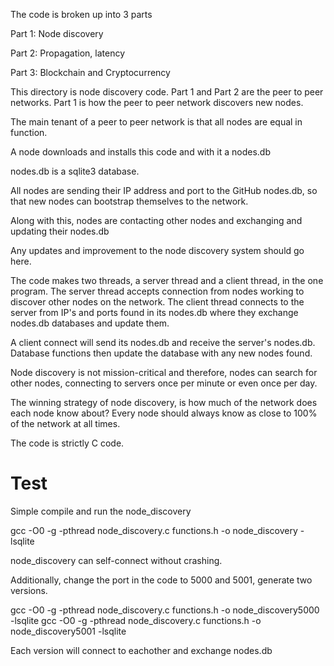 The code is broken up into 3 parts

Part 1: Node discovery

Part 2: Propagation, latency

Part 3: Blockchain and Cryptocurrency

This directory is node discovery code. Part 1 and Part 2 are the peer to peer networks. Part 1 is how the peer to peer network discovers new nodes.

The main tenant of a peer to peer network is that all nodes are equal in function.

A node downloads and installs this code and with it a nodes.db

nodes.db is a sqlite3 database.

All nodes are sending their IP address and port to the GitHub nodes.db, so that new nodes can bootstrap themselves to the network.

Along with this, nodes are contacting other nodes and exchanging and updating their nodes.db

Any updates and improvement to the node discovery system should go here.

The code makes two threads, a server thread and a client thread, in the one program. The server thread accepts connection from nodes working to discover other nodes on the network. The client thread connects to the server from IP's and ports found in its nodes.db where they exchange nodes.db databases and update them.

A client connect will send its nodes.db and receive the server's nodes.db. Database functions then update the database with any new nodes found.

Node discovery is not mission-critical and therefore, nodes can search for other nodes, connecting to servers once per minute or even once per day.

The winning strategy of node discovery, is how much of the network does each node know about? Every node should always know as close to 100% of the network at all times.

The code is strictly C code.


Test
====

Simple compile and run the node_discovery

gcc -O0 -g -pthread node_discovery.c functions.h -o node_discovery -lsqlite

node_discovery can self-connect without crashing.

Additionally, change the port in the code to 5000 and 5001, generate two versions.

gcc -O0 -g -pthread node_discovery.c functions.h -o node_discovery5000 -lsqlite
gcc -O0 -g -pthread node_discovery.c functions.h -o node_discovery5001 -lsqlite

Each version will connect to eachother and exchange nodes.db
